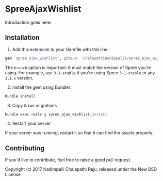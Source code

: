 SpreeAjaxWishlist
=================

Introduction goes here.

## Installation

1. Add this extension to your Gemfile with this line:
  ```ruby
  gem 'spree_ajax_wishlist', github: 'ChalapathiNadimpalli/spree_ajax_wishlist', branch: '3-1-stable'
  ```

  The `branch` option is important: it must match the version of Spree you're using.
  For example, use `3-1-stable` if you're using Spree `3-1-stable` or any `3.1.x` version.

2. Install the gem using Bundler:
  ```ruby
  bundle install
  ```

3. Copy & run migrations
  ```ruby
  bundle exec rails g spree_ajax_wishlist:install
  ```

4. Restart your server

  If your server was running, restart it so that it can find the assets properly.


## Contributing

If you'd like to contribute, feel free to raise a good pull request.

Copyright (c) 2017 Nadimpalli Chalapathi Raju, released under the New BSD License
